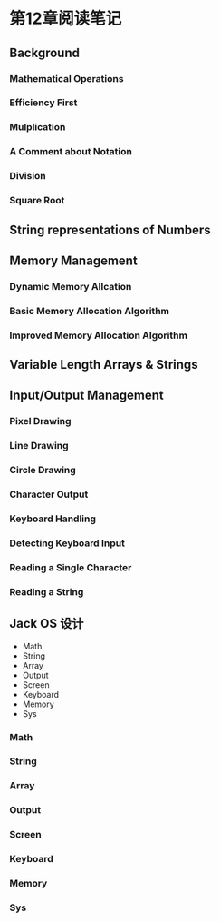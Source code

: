 # 第12章阅读笔记

## Background

### Mathematical Operations

### Efficiency First

### Mulplication

### A Comment about Notation

### Division

### Square Root

## String representations of Numbers

## Memory Management

### Dynamic Memory Allcation

### Basic Memory Allocation Algorithm

### Improved Memory Allocation Algorithm

## Variable Length Arrays & Strings

## Input/Output Management

### Pixel Drawing

### Line Drawing

### Circle Drawing

### Character Output

### Keyboard Handling

### Detecting Keyboard Input

### Reading a Single Character

### Reading a String

## Jack OS 设计

- Math
- String
- Array
- Output
- Screen
- Keyboard
- Memory
- Sys

### Math

### String

### Array

### Output

### Screen

### Keyboard

### Memory

### Sys